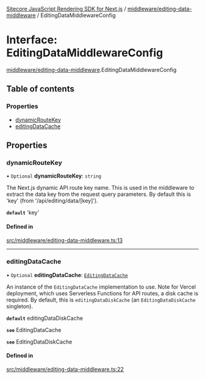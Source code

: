 [Sitecore JavaScript Rendering SDK for Next.js](../README.md) / [middleware/editing-data-middleware](../modules/middleware_editing_data_middleware.md) / EditingDataMiddlewareConfig

# Interface: EditingDataMiddlewareConfig

[middleware/editing-data-middleware](../modules/middleware_editing_data_middleware.md).EditingDataMiddlewareConfig

## Table of contents

### Properties

- [dynamicRouteKey](middleware_editing_data_middleware.EditingDataMiddlewareConfig.md#dynamicroutekey)
- [editingDataCache](middleware_editing_data_middleware.EditingDataMiddlewareConfig.md#editingdatacache)

## Properties

### dynamicRouteKey

• `Optional` **dynamicRouteKey**: `string`

The Next.js dynamic API route key name. This is used in the middleware to extract the data
key from the request query parameters. By default this is 'key' (from '/api/editing/data/[key]').

**`default`** 'key'

#### Defined in

[src/middleware/editing-data-middleware.ts:13](https://github.com/Sitecore/jss/blob/c1078945/packages/sitecore-jss-nextjs/src/middleware/editing-data-middleware.ts#L13)

___

### editingDataCache

• `Optional` **editingDataCache**: [`EditingDataCache`](middleware_editing_data_cache.EditingDataCache.md)

An instance of the `EditingDataCache` implementation to use.
Note for Vercel deployment, which uses Serverless Functions for API routes, a disk cache is required.
By default, this is `editingDataDiskCache` (an `EditingDataDiskCache` singleton).

**`default`** editingDataDiskCache

**`see`** EditingDataCache

**`see`** EditingDataDiskCache

#### Defined in

[src/middleware/editing-data-middleware.ts:22](https://github.com/Sitecore/jss/blob/c1078945/packages/sitecore-jss-nextjs/src/middleware/editing-data-middleware.ts#L22)

